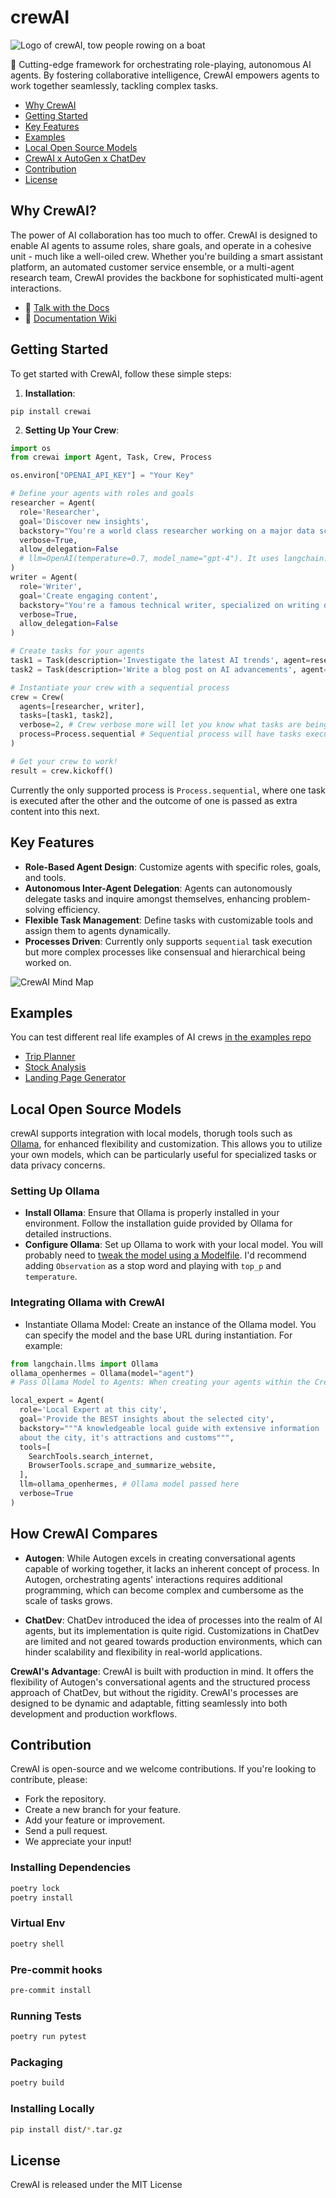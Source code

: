 # crewAI

![Logo of crewAI, tow people rowing on a boat](./crewai_logo.png)

🤖 Cutting-edge framework for orchestrating role-playing, autonomous AI agents. By fostering collaborative intelligence, CrewAI empowers agents to work together seamlessly, tackling complex tasks.

- [Why CrewAI](#why-crewai)
- [Getting Started](#getting-started)
- [Key Features](#key-features)
- [Examples](#examples)
- [Local Open Source Models](#local-open-source-models)
- [CrewAI x AutoGen x ChatDev](#how-crewai-compares)
- [Contribution](#contribution)
- [License](#license)

## Why CrewAI?

The power of AI collaboration has too much to offer.
CrewAI is designed to enable AI agents to assume roles, share goals, and operate in a cohesive unit - much like a well-oiled crew. Whether you're building a smart assistant platform, an automated customer service ensemble, or a multi-agent research team, CrewAI provides the backbone for sophisticated multi-agent interactions.

- 🤖 [Talk with the Docs](https://chat.openai.com/g/g-qqTuUWsBY-crewai-assistant)
- 📄 [Documentation Wiki](https://github.com/joaomdmoura/CrewAI/wiki)

## Getting Started

To get started with CrewAI, follow these simple steps:

1. **Installation**:

```shell
pip install crewai
```

2. **Setting Up Your Crew**:

```python
import os
from crewai import Agent, Task, Crew, Process

os.environ["OPENAI_API_KEY"] = "Your Key"

# Define your agents with roles and goals
researcher = Agent(
  role='Researcher',
  goal='Discover new insights',
  backstory="You're a world class researcher working on a major data science company",
  verbose=True,
  allow_delegation=False
  # llm=OpenAI(temperature=0.7, model_name="gpt-4"). It uses langchain.chat_models, default is GPT4
)
writer = Agent(
  role='Writer',
  goal='Create engaging content',
  backstory="You're a famous technical writer, specialized on writing data related content",
  verbose=True,
  allow_delegation=False
)

# Create tasks for your agents
task1 = Task(description='Investigate the latest AI trends', agent=researcher)
task2 = Task(description='Write a blog post on AI advancements', agent=writer)

# Instantiate your crew with a sequential process
crew = Crew(
  agents=[researcher, writer],
  tasks=[task1, task2],
  verbose=2, # Crew verbose more will let you know what tasks are being worked on, you can set it to 1 or 2 to different logging levels
  process=Process.sequential # Sequential process will have tasks executed one after the other and the outcome of the previous one is passed as extra content into this next.
)

# Get your crew to work!
result = crew.kickoff()
```

Currently the only supported process is `Process.sequential`, where one task is executed after the other and the outcome of one is passed as extra content into this next.

## Key Features

- **Role-Based Agent Design**: Customize agents with specific roles, goals, and tools.
- **Autonomous Inter-Agent Delegation**: Agents can autonomously delegate tasks and inquire amongst themselves, enhancing problem-solving efficiency.
- **Flexible Task Management**: Define tasks with customizable tools and assign them to agents dynamically.
- **Processes Driven**: Currently only supports `sequential` task execution but more complex processes like consensual and hierarchical being worked on.

![CrewAI Mind Map](/crewAI-mindmap.png "CrewAI Mind Map")

## Examples
You can test different real life examples of AI crews [in the examples repo](https://github.com/joaomdmoura/crewAI-examples?tab=readme-ov-file)

- [Trip Planner](https://github.com/joaomdmoura/crewAI-examples/tree/main/trip_planner)
- [Stock Analysis](https://github.com/joaomdmoura/crewAI-examples/tree/main/stock_analysis)
- [Landing Page Generator](https://github.com/joaomdmoura/crewAI-examples/tree/main/landing_page_generator)

## Local Open Source Models
crewAI supports integration with local models, thorugh tools such as [Ollama](https://ollama.ai/), for enhanced flexibility and customization. This allows you to utilize your own models, which can be particularly useful for specialized tasks or data privacy concerns.

### Setting Up Ollama
- **Install Ollama**: Ensure that Ollama is properly installed in your environment. Follow the installation guide provided by Ollama for detailed instructions.
- **Configure Ollama**: Set up Ollama to work with your local model. You will probably need to [tweak the model using a Modelfile](https://github.com/jmorganca/ollama/blob/main/docs/modelfile.md). I'd recommend adding `Observation` as a stop word and playing with `top_p` and `temperature`.

### Integrating Ollama with CrewAI
- Instantiate Ollama Model: Create an instance of the Ollama model. You can specify the model and the base URL during instantiation. For example:

```python
from langchain.llms import Ollama
ollama_openhermes = Ollama(model="agent")
# Pass Ollama Model to Agents: When creating your agents within the CrewAI framework, you can pass the Ollama model as an argument to the Agent constructor. For instance:

local_expert = Agent(
  role='Local Expert at this city',
  goal='Provide the BEST insights about the selected city',
  backstory="""A knowledgeable local guide with extensive information
  about the city, it's attractions and customs""",
  tools=[
    SearchTools.search_internet,
    BrowserTools.scrape_and_summarize_website,
  ],
  llm=ollama_openhermes, # Ollama model passed here
  verbose=True
)
```

## How CrewAI Compares

- **Autogen**: While Autogen excels in creating conversational agents capable of working together, it lacks an inherent concept of process. In Autogen, orchestrating agents' interactions requires additional programming, which can become complex and cumbersome as the scale of tasks grows.

- **ChatDev**: ChatDev introduced the idea of processes into the realm of AI agents, but its implementation is quite rigid. Customizations in ChatDev are limited and not geared towards production environments, which can hinder scalability and flexibility in real-world applications.

**CrewAI's Advantage**: CrewAI is built with production in mind. It offers the flexibility of Autogen's conversational agents and the structured process approach of ChatDev, but without the rigidity. CrewAI's processes are designed to be dynamic and adaptable, fitting seamlessly into both development and production workflows.

## Contribution

CrewAI is open-source and we welcome contributions. If you're looking to contribute, please:

- Fork the repository.
- Create a new branch for your feature.
- Add your feature or improvement.
- Send a pull request.
- We appreciate your input!

### Installing Dependencies
```bash
poetry lock
poetry install
```

### Virtual Env
```bash
poetry shell
```

### Pre-commit hooks

```bash
pre-commit install
```

### Running Tests
```bash
poetry run pytest
```

### Packaging
```bash
poetry build
```

### Installing Locally
```bash
pip install dist/*.tar.gz
```

## License
CrewAI is released under the MIT License



